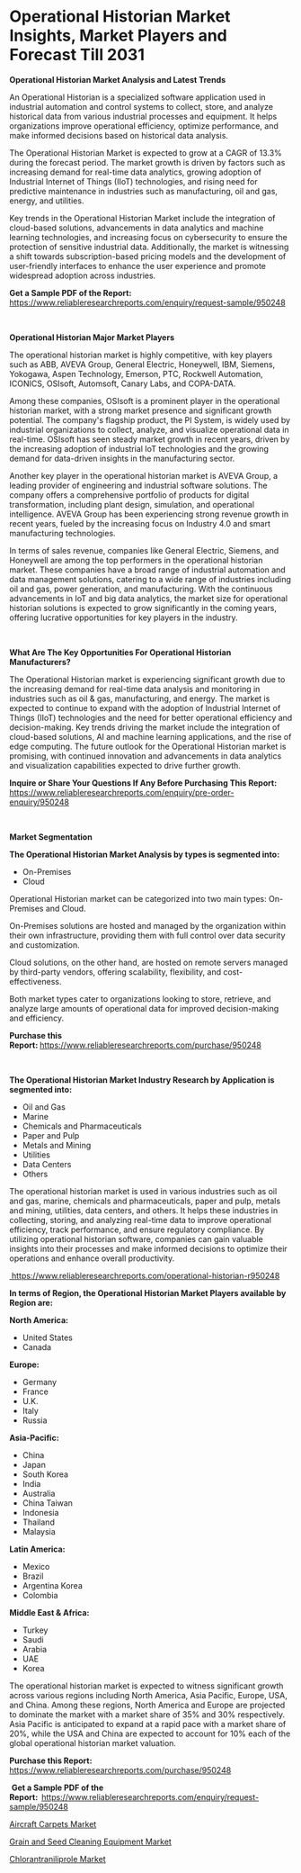 <p><h1>Operational Historian Market Insights, Market Players and Forecast Till 2031</h1></p><p><strong>Operational Historian Market Analysis and Latest Trends</strong></p>
<p><p>An Operational Historian is a specialized software application used in industrial automation and control systems to collect, store, and analyze historical data from various industrial processes and equipment. It helps organizations improve operational efficiency, optimize performance, and make informed decisions based on historical data analysis.</p><p>The Operational Historian Market is expected to grow at a CAGR of 13.3% during the forecast period. The market growth is driven by factors such as increasing demand for real-time data analytics, growing adoption of Industrial Internet of Things (IIoT) technologies, and rising need for predictive maintenance in industries such as manufacturing, oil and gas, energy, and utilities.</p><p>Key trends in the Operational Historian Market include the integration of cloud-based solutions, advancements in data analytics and machine learning technologies, and increasing focus on cybersecurity to ensure the protection of sensitive industrial data. Additionally, the market is witnessing a shift towards subscription-based pricing models and the development of user-friendly interfaces to enhance the user experience and promote widespread adoption across industries.</p></p>
<p><strong>Get a Sample PDF of the Report:&nbsp;</strong> <a href="https://www.reliableresearchreports.com/enquiry/request-sample/950248">https://www.reliableresearchreports.com/enquiry/request-sample/950248</a></p>
<p>&nbsp;</p>
<p><strong>Operational Historian Major Market Players</strong></p>
<p><p>The operational historian market is highly competitive, with key players such as ABB, AVEVA Group, General Electric, Honeywell, IBM, Siemens, Yokogawa, Aspen Technology, Emerson, PTC, Rockwell Automation, ICONICS, OSIsoft, Automsoft, Canary Labs, and COPA-DATA.</p><p>Among these companies, OSIsoft is a prominent player in the operational historian market, with a strong market presence and significant growth potential. The company's flagship product, the PI System, is widely used by industrial organizations to collect, analyze, and visualize operational data in real-time. OSIsoft has seen steady market growth in recent years, driven by the increasing adoption of industrial IoT technologies and the growing demand for data-driven insights in the manufacturing sector.</p><p>Another key player in the operational historian market is AVEVA Group, a leading provider of engineering and industrial software solutions. The company offers a comprehensive portfolio of products for digital transformation, including plant design, simulation, and operational intelligence. AVEVA Group has been experiencing strong revenue growth in recent years, fueled by the increasing focus on Industry 4.0 and smart manufacturing technologies.</p><p>In terms of sales revenue, companies like General Electric, Siemens, and Honeywell are among the top performers in the operational historian market. These companies have a broad range of industrial automation and data management solutions, catering to a wide range of industries including oil and gas, power generation, and manufacturing. With the continuous advancements in IoT and big data analytics, the market size for operational historian solutions is expected to grow significantly in the coming years, offering lucrative opportunities for key players in the industry.</p></p>
<p>&nbsp;</p>
<p><strong>What Are The Key Opportunities For Operational Historian Manufacturers?</strong></p>
<p><p>The Operational Historian market is experiencing significant growth due to the increasing demand for real-time data analysis and monitoring in industries such as oil & gas, manufacturing, and energy. The market is expected to continue to expand with the adoption of Industrial Internet of Things (IIoT) technologies and the need for better operational efficiency and decision-making. Key trends driving the market include the integration of cloud-based solutions, AI and machine learning applications, and the rise of edge computing. The future outlook for the Operational Historian market is promising, with continued innovation and advancements in data analytics and visualization capabilities expected to drive further growth.</p></p>
<p><strong>Inquire or Share Your Questions If Any Before Purchasing This Report:</strong> <a href="https://www.reliableresearchreports.com/enquiry/pre-order-enquiry/950248">https://www.reliableresearchreports.com/enquiry/pre-order-enquiry/950248</a></p>
<p>&nbsp;</p>
<p><strong>Market Segmentation</strong></p>
<p><strong>The Operational Historian Market Analysis by types is segmented into:</strong></p>
<p><ul><li>On-Premises</li><li>Cloud</li></ul></p>
<p><p>Operational Historian market can be categorized into two main types: On-Premises and Cloud. </p><p>On-Premises solutions are hosted and managed by the organization within their own infrastructure, providing them with full control over data security and customization. </p><p>Cloud solutions, on the other hand, are hosted on remote servers managed by third-party vendors, offering scalability, flexibility, and cost-effectiveness. </p><p>Both market types cater to organizations looking to store, retrieve, and analyze large amounts of operational data for improved decision-making and efficiency.</p></p>
<p><strong>Purchase this Report:&nbsp;</strong><a href="https://www.reliableresearchreports.com/purchase/950248">https://www.reliableresearchreports.com/purchase/950248</a></p>
<p>&nbsp;</p>
<p><strong>The Operational Historian Market Industry Research by Application is segmented into:</strong></p>
<p><ul><li>Oil and Gas</li><li>Marine</li><li>Chemicals and Pharmaceuticals</li><li>Paper and Pulp</li><li>Metals and Mining</li><li>Utilities</li><li>Data Centers</li><li>Others</li></ul></p>
<p><p>The operational historian market is used in various industries such as oil and gas, marine, chemicals and pharmaceuticals, paper and pulp, metals and mining, utilities, data centers, and others. It helps these industries in collecting, storing, and analyzing real-time data to improve operational efficiency, track performance, and ensure regulatory compliance. By utilizing operational historian software, companies can gain valuable insights into their processes and make informed decisions to optimize their operations and enhance overall productivity.</p></p>
<p><a href="https://www.reliableresearchreports.com/operational-historian-r950248">&nbsp;https://www.reliableresearchreports.com/operational-historian-r950248</a></p>
<p><strong>In terms of Region, the Operational Historian Market Players available by Region are:</strong></p>
<p>
    <p> <strong> North America: </strong>
        <ul>
            <li>United States</li>
            <li>Canada</li>
        </ul>
        </p> 
    <p> <strong> Europe: </strong>
        <ul>
            <li>Germany</li>
            <li>France</li>
            <li>U.K.</li>
            <li>Italy</li>
            <li>Russia</li>
        </ul>
        </p> 
    <p> <strong> Asia-Pacific: </strong>
        <ul>
            <li>China</li>
            <li>Japan</li>
            <li>South Korea</li>
            <li>India</li>
            <li>Australia</li>
            <li>China Taiwan</li>
            <li>Indonesia</li>
            <li>Thailand</li>
            <li>Malaysia</li>
        </ul>
        </p> 
    <p> <strong> Latin America: </strong>
        <ul>
            <li>Mexico</li>
            <li>Brazil</li>
            <li>Argentina Korea</li>
            <li>Colombia</li>
        </ul>
        </p> 
    <p> <strong> Middle East & Africa: </strong>
        <ul>
            <li>Turkey</li>
            <li>Saudi</li>
            <li>Arabia</li>
            <li>UAE</li>
            <li>Korea</li>
        </ul>
    </p>
    </p>
<p><p>The operational historian market is expected to witness significant growth across various regions including North America, Asia Pacific, Europe, USA, and China. Among these regions, North America and Europe are projected to dominate the market with a market share of 35% and 30% respectively. Asia Pacific is anticipated to expand at a rapid pace with a market share of 20%, while the USA and China are expected to account for 10% each of the global operational historian market valuation.</p></p>
<p><strong>Purchase this Report: </strong><a href="https://www.reliableresearchreports.com/purchase/950248">https://www.reliableresearchreports.com/purchase/950248</a></p>
<p>&nbsp;<strong>Get a Sample PDF of the Report:&nbsp;&nbsp;</strong><a href="https://www.reliableresearchreports.com/enquiry/request-sample/950248">https://www.reliableresearchreports.com/enquiry/request-sample/950248</a></p>
<p><strong></strong></p>
<p><p><a href="https://www.linkedin.com/pulse/aircraft-carpets-market-trends-analysis-forecasted-yjxsc">Aircraft Carpets Market</a></p><p><a href="https://www.linkedin.com/pulse/grain-seed-cleaning-equipment-market-analysis-sze-forecasted-4heec">Grain and Seed Cleaning Equipment Market</a></p><p><a href="https://www.linkedin.com/pulse/analyzing-chlorantraniliprole-market-global-industry-ac4vc">Chlorantraniliprole Market</a></p></p>